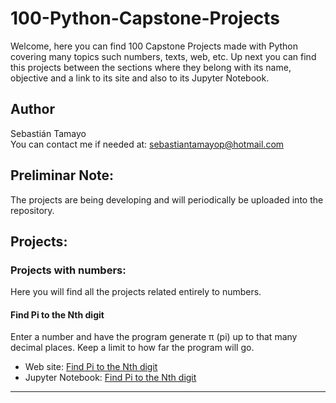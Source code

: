 # 100-Python-Capstone-Projects
Welcome, here you can find 100 Capstone Projects made with Python covering many topics such numbers, texts, web, etc. Up next you can find this projects between the sections where they belong with its name, objective and a link to its site and also to its Jupyter Notebook.

## Author
Sebastián Tamayo
<br>
You can contact me if needed at: sebastiantamayop@hotmail.com

## Preliminar Note: 
The projects are being developing and will periodically be uploaded into the repository.

## Projects:

### Projects with numbers:
Here you will find all the projects related entirely to numbers.

#### Find Pi to the Nth digit
Enter a number and have the program generate π (pi) up to that many decimal places. Keep a limit to how far the program will go.

- Web site: [Find Pi to the Nth digit](https://thesteppenwolf.github.io/100-Python-Capstone-Projects/Numbers/Find%20PI%20to%20the%20Nth%20Digit/Find%20PI%20to%20the%20Nth%20Digit.html)
- Jupyter Notebook: [Find Pi to the Nth digit](https://github.com/TheSteppenwolf/100-Python-Capstone-Projects/blob/master/Numbers/Find%20PI%20to%20the%20Nth%20Digit/Find%20PI%20to%20the%20Nth%20Digit.ipynb)

<hr>

